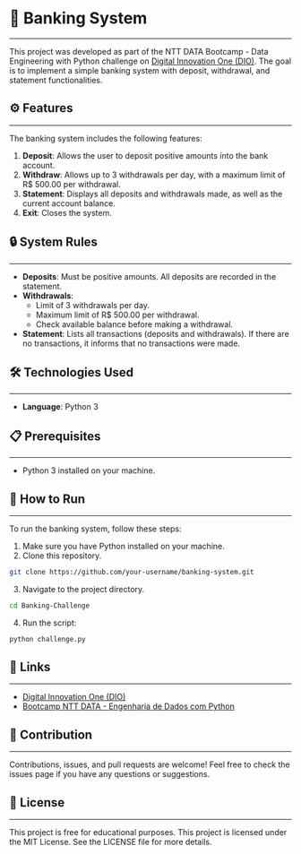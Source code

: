 # 🏦 Banking System
---
This project was developed as part of the NTT DATA Bootcamp - Data Engineering with Python challenge on [Digital Innovation One (DIO)](https://www.dio.me/). The goal is to implement a simple banking system with deposit, withdrawal, and statement functionalities.

## ⚙️ Features
---
The banking system includes the following features:
1. **Deposit**: Allows the user to deposit positive amounts into the bank account.
2. **Withdraw**: Allows up to 3 withdrawals per day, with a maximum limit of R$ 500.00 per withdrawal.
3. **Statement**: Displays all deposits and withdrawals made, as well as the current account balance.
4. **Exit**: Closes the system.

## 🔒 System Rules
---
- **Deposits**: Must be positive amounts. All deposits are recorded in the statement.
- **Withdrawals**:
  - Limit of 3 withdrawals per day.
  - Maximum limit of R$ 500.00 per withdrawal.
  - Check available balance before making a withdrawal.
- **Statement**: Lists all transactions (deposits and withdrawals). If there are no transactions, it informs that no transactions were made.

## 🛠️ Technologies Used
---
- **Language**: Python 3

## 📋 Prerequisites
---
- Python 3 installed on your machine.

## 🚀 How to Run
---
To run the banking system, follow these steps:
1. Make sure you have Python installed on your machine.
2. Clone this repository.
```bash
git clone https://github.com/your-username/banking-system.git
```
3. Navigate to the project directory.
```bash
cd Banking-Challenge
```
4. Run the script:
```bash
python challenge.py
```

## 🔗 Links
---
* [Digital Innovation One (DIO)](https://www.dio.me/)
* [Bootcamp NTT DATA - Engenharia de Dados com Python](https://www.dio.me/bootcamp/engenharia-dados-python)

## 🤝 Contribution
---
Contributions, issues, and pull requests are welcome! Feel free to check the issues page if you have any questions or suggestions.
## 📄 License
---
This project is free for educational purposes.
This project is licensed under the MIT License.
See the LICENSE file for more details.

